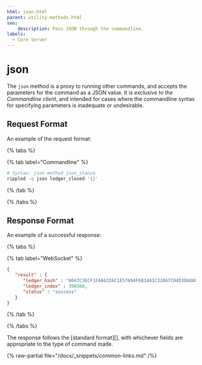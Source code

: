 ```yaml
---
html: json.html
parent: utility-methods.html
seo:
    description: Pass JSON through the commandline.
labels:
  - Core Server
---
```

# json

The `json` method is a proxy to running other commands, and accepts the parameters for the command as a JSON value. It is *exclusive to the Commandline client*, and intended for cases where the commandline syntax for specifying parameters is inadequate or undesirable.

## Request Format
An example of the request format:

{% tabs %}

{% tab label="Commandline" %}
```sh
# Syntax: json method json_stanza
rippled -q json ledger_closed '{}'
```
{% /tab %}

{% /tabs %}

## Response Format

An example of a successful response:

{% tabs %}

{% tab label="WebSocket" %}
```json
{
   "result" : {
      "ledger_hash" : "8047C3ECF1FA66326C1E57694F6814A1C32867C04D3D68A851367EE2F89BBEF3",
      "ledger_index" : 390308,
      "status" : "success"
   }
}
```
{% /tab %}

{% /tabs %}

The response follows the [standard format][], with whichever fields are appropriate to the type of command made.

{% raw-partial file="/docs/_snippets/common-links.md" /%}
